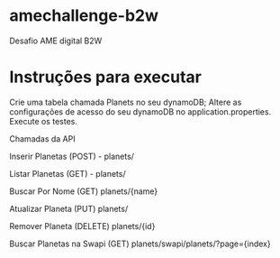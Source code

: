 # amechallenge-b2w
Desafio AME digital B2W

# Instruções para executar 

Crie uma tabela chamada Planets no seu dynamoDB;
Altere as configurações de acesso do seu dynamoDB no application.properties.
Execute os testes.

Chamadas da API

Inserir Planetas
(POST) - planets/

Listar Planetas
(GET) - planets/

Buscar Por Nome
(GET) planets/{name}

Atualizar Planeta
(PUT) planets/

Remover Planeta
(DELETE) planets/{id}

Buscar Planetas na Swapi
(GET) planets/swapi/planets/?page={index}
